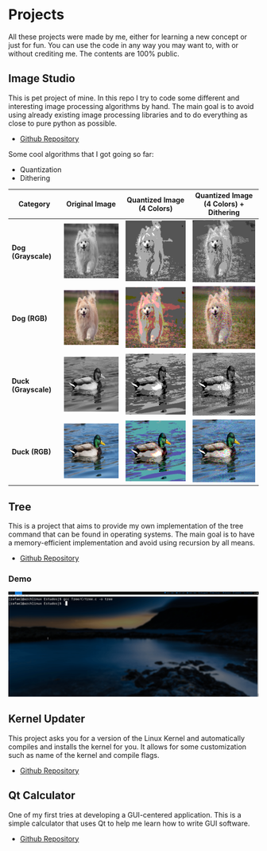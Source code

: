 # Projects
All these projects were made by me, either for learning a new concept or just for fun.
You can use the code in any way you may want to, with or without crediting me. The contents are 100% public.

## Image Studio

This is pet project of mine. In this repo I try to code some different and interesting image processing algorithms by hand. The main goal is to avoid using already existing image processing libraries and to do everything as close to pure python as possible.

* [Github Repository](https://github.com/RafaelAmauri/Image-Studio)

Some cool algorithms that I got going so far:

* Quantization
* Dithering

| **Category**         | **Original Image**                                          | **Quantized  Image (4 Colors)**                                   | **Quantized Image (4 Colors) + Dithering**                                    |
|----------------------|----------------------------------------------------|----------------------------------------------------|-----------------------------------------------------|
| **Dog (Grayscale)**  | ![dog_g](https://github.com/RafaelAmauri/Image-Studio/blob/5d746f94c45de5d8b6ddf515e5b05ceabe24cc48/assets/dog_g.png)     | ![dog_g_q4](https://github.com/RafaelAmauri/Image-Studio/blob/5d746f94c45de5d8b6ddf515e5b05ceabe24cc48/assets/dog_g_q4.png)             | ![dog_g_q4_d](https://github.com/RafaelAmauri/Image-Studio/blob/5d746f94c45de5d8b6ddf515e5b05ceabe24cc48/assets/dog_g_q4_d.png)            |
| **Dog (RGB)**     | ![dog_rgb](https://github.com/RafaelAmauri/Image-Studio/blob/5d746f94c45de5d8b6ddf515e5b05ceabe24cc48/assets/dog_rgb.png)       | ![dog_rgb_q4](https://github.com/RafaelAmauri/Image-Studio/blob/5d746f94c45de5d8b6ddf515e5b05ceabe24cc48/assets/dog_rgb_q4.png)           | ![dog_rgb_q4_d](https://github.com/RafaelAmauri/Image-Studio/blob/5d746f94c45de5d8b6ddf515e5b05ceabe24cc48/assets/dog_rgb_q4_d.png)         |
| **Duck (Grayscale)**      | ![duck_g](https://github.com/RafaelAmauri/Image-Studio/blob/5d746f94c45de5d8b6ddf515e5b05ceabe24cc48/assets/duck_g.png)           | ![duck_g_q4](https://github.com/RafaelAmauri/Image-Studio/blob/5d746f94c45de5d8b6ddf515e5b05ceabe24cc48/assets/duck_g_q4.png)                   | ![duck_g_q4_d](https://github.com/RafaelAmauri/Image-Studio/blob/5d746f94c45de5d8b6ddf515e5b05ceabe24cc48/assets/duck_g_q4_d.png)                  |
| **Duck (RGB)**      | ![duck_rgb](https://github.com/RafaelAmauri/Image-Studio/blob/5d746f94c45de5d8b6ddf515e5b05ceabe24cc48/assets/duck_rgb.png)          | ![duck_rgb_q4](https://github.com/RafaelAmauri/Image-Studio/blob/5d746f94c45de5d8b6ddf515e5b05ceabe24cc48/assets/duck_rgb_q4.png)            | ![duck_rgb_q4_d](https://github.com/RafaelAmauri/Image-Studio/blob/5d746f94c45de5d8b6ddf515e5b05ceabe24cc48/assets/duck_rgb_q4_d.png)          |



## Tree

This is a project that aims to provide my own implementation of the tree command that can be found in operating systems. The main goal is to have a memory-efficient implementation and avoid using recursion by all means.

* [Github Repository](https://github.com/RafaelAmauri/Tree)

### Demo
![Demo](demos/tree.gif)

## Kernel Updater

This project asks you for a version of the Linux Kernel and automatically compiles and installs the kernel for you. It allows for some customization such as name of the kernel and compile flags.

* [Github Repository](https://github.com/RafaelAmauri/Kernel-Updater)

## Qt Calculator

One of my first tries at developing a GUI-centered application. This is a simple calculator that uses Qt to help me learn how to write GUI software.

* [Github Repository](https://github.com/RafaelAmauri/Qt-Calculator)
